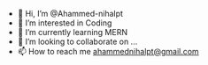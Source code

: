 - 👋 Hi, I’m @Ahammed-nihalpt
- 👀 I’m interested in Coding
- 🌱 I’m currently learning MERN
- 💞️ I’m looking to collaborate on ...
- 📫 How to reach me ahammednihalpt@gmail.com

<!---
Ahammed-nihalpt/Ahammed-nihalpt is a ✨ special ✨ repository because its `README.md` (this file) appears on your GitHub profile.
You can click the Preview link to take a look at your changes.
--->
